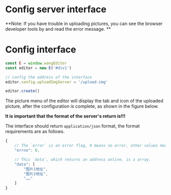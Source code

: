 # Config server interface
**Note: If you have trouble in uploading pictures, you can see the browser developer tools by and read the error message. **

# Config interface

```javascript
const E = window.wangEditor
const editor = new E('#div1')

// config the address of the interface
editor.config.uploadImgServer = '/upload-img'

editor.create()
```

The picture menu of the editor will display the tab and icon of the uploaded picture, after the configuration is complete, as shown in the figure below.

<!-- TODO:这里上传图片的截图 -->

**It is important that the format of the server's return is!!!**

The interface should return `application/json` format, the format requirements are as follows.

```javascript
{
    // The `error` is an error flag, 0 means no error, other values mean there is an error, it can be obtained through the following monitoring function `fail`, and handle it.
    "errno": 0,

    // This `data`, which returns an address online, is a array.
    "data": [
        "图片1地址",
        "图片2地址",
        "……"
    ]
}
```